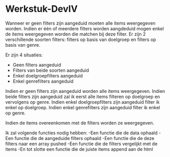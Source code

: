 # Werkstuk-DevIV
Wanneer er geen filters zijn aangeduid moeten alle items weergegeven worden. Indien er één of meerdere filters worden aangdeduid mogen enkel de items weergegeven worden die matchen bij deze filter. Er zijn 2 verschillende soorten filters: filters op basis van doelgroep en filters op basis van genre.

Er zijn 4 situaties:
- Geen filters aangeduid
- Filters van beide soorten aangeduid
- Enkel doelgroepfilters aangeduid
- Enkel genrefilters aangeduid

Indien er geen filters zijn aangeduid worden alle items weergegeven.
Indien beide filters zijn aangeduid zal ik eerst alle items filteren op doelgroep en vervolgens op genre.
Indien enkel doelgroepfilters zijn aangeduid filter ik enkel op doelgroep.
Indien enkel genrefilters zijn aangeduid filter ik enkel op genre.

Indien de items overeenkomen met de filters worden ze weergegeven.

Ik zal volgende functies nodig hebben:
-Een functie die de data ophaald
-Een functie die de aangeduide filters ophaald
-Een functie die de deze filters naar een array pushed
-Een functie die de filters vergelijkt met de items
-En tot slotte een functie die de juiste items append aan de html
